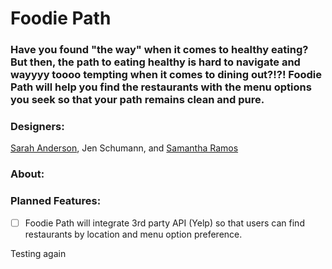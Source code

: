 # **Foodie Path**
### **Have you found "the way" when it comes to healthy eating?  But then, the path to eating healthy is hard to navigate and wayyyy toooo tempting when it comes to dining out?!?!  Foodie Path will help you find the restaurants with the menu options you seek so that your path remains clean and pure.**

### **Designers:**
<a href="https://github.com/sarahrae44">Sarah Anderson</a>, Jen Schumann, and <a href="https://github.com/sramos9">Samantha Ramos</a>

### **About:**

### **Planned Features:**
- [ ] Foodie Path will integrate 3rd party API (Yelp) so that users can find restaurants by location and menu option preference.

Testing again
